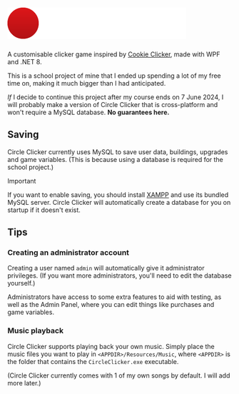 # ![Circle Clicker](/CircleClicker/Resources/Logo.png)

A customisable clicker game inspired by [Cookie Clicker](https://orteil.dashnet.org/cookieclicker/), made with WPF and .NET 8.

This is a school project of mine that I ended up spending a lot of my free time on, making it much bigger than I had anticipated.

*If* I decide to continue this project after my course ends on 7 June 2024, I will probably make a version of Circle Clicker that is cross-platform and won't require a MySQL database. **No guarantees here.**

## Saving

Circle Clicker currently uses MySQL to save user data, buildings, upgrades and game variables.
(This is because using a database is required for the school project.)

> [!IMPORTANT]
> If you want to enable saving, you should install [XAMPP](https://www.apachefriends.org/index.html) and use its bundled MySQL server.
> Circle Clicker will automatically create a database for you on startup if it doesn't exist.

## Tips

### Creating an administrator account

Creating a user named `admin` will automatically give it administrator privileges. (If you want more administrators, you'll need to edit the database yourself.)

Administrators have access to some extra features to aid with testing, as well as the Admin Panel, where you can edit things like purchases and game variables.

### Music playback

Circle Clicker supports playing back your own music. Simply place the music files you want to play in `<APPDIR>/Resources/Music`, where `<APPDIR>` is the folder that contains the `CircleClicker.exe` executable.

(Circle Clicker currently comes with 1 of my own songs by default. I will add more later.)
